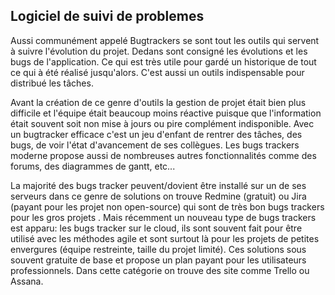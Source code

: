 ## Logiciel de suivi de problemes

Aussi communément appelé Bugtrackers se sont tout les outils qui servent à suivre l'évolution du projet. Dedans sont consigné les évolutions et les bugs de l'application. Ce qui est très utile pour gardé un historique de tout ce qui à été réalisé jusqu'alors. C'est aussi un outils indispensable pour distribué les tâches.

Avant la création de ce genre d'outils la gestion de projet était bien plus difficile et l'équipe était beaucoup moins réactive puisque que l'information était souvent soit non mise à jours ou pire complément indisponible. Avec un bugtracker efficace c'est un jeu d'enfant de rentrer des tâches, des bugs, de voir l'état d'avancement de ses collègues. Les bugs trackers moderne propose aussi de nombreuses autres fonctionnalités comme des forums, des diagrammes de gantt, etc...

La majorité des bugs tracker peuvent/dovient être installé sur un de ses serveurs dans ce genre de solutions on trouve Redmine (gratuit) ou Jira (payant pour les projet non open-source) qui sont de très bon bugs trackers pour les gros projets . Mais récemment un nouveau type de bugs trackers est apparu: les bugs tracker sur le cloud, ils sont souvent fait pour être utilisé avec les méthodes agile et sont surtout là pour les projets de petites envergures (équipe restreinte, taille du projet limité). Ces solutions sous souvent gratuite de base et propose un plan payant pour les utilisateurs professionnels. Dans cette catégorie on trouve des site comme Trello ou Assana.
